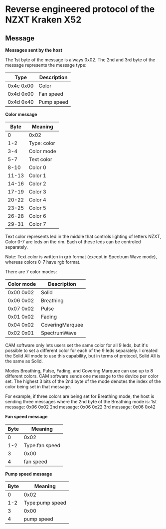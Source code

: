 # Reverse engineered protocol of the NZXT Kraken X52

## Message

**Messages sent by the host**

The 1st byte of the message is always 0x02. The 2nd and 3rd byte of the
message represents the message type:

| Type     |   Description   |
|----------|-----------------|
|0x4c 0x00 |      Color      |
|0x4d 0x00 |    Fan speed    |
|0x4d 0x40 |   Pump speed    |


**Color message**

|   Byte   |   Meaning   |
|----------|-------------|
|    0     |     0x02    |
|   1-2    | Type: color |
|   3-4    | Color mode  |
|   5-7    | Text color  |
|   8-10   |   Color 0   |
|  11-13   |   Color 1   |
|  14-16   |   Color 2   |
|  17-19   |   Color 3   |
|  20-22   |   Color 4   |
|  23-25   |   Color 5   |
|  26-28   |   Color 6   |
|  29-31   |   Color 7   |

Text color represents led in the middle that controls lighting of letters NZXT,
Color 0-7 are leds on the rim. Each of these leds can be controled separately.

Note: Text color is written in grb format (except in Spectrum Wave mode),
whereas colors 0-7 have rgb format.

There are 7 color modes:

| Color mode |  Description  |
|------------|---------------|
| 0x00 0x02  |    Solid      |
| 0x06 0x02  |   Breathing   |
| 0x07 0x02  |     Pulse     |
| 0x01 0x02  |    Fading     |
| 0x04 0x02  |CoveringMarquee|
| 0x02 0x01  | SpectrumWave  |

CAM software only lets users set the same color for all 9 leds, but it's
possible to set a different color for each of the 9 leds separately. I created
the Solid All mode to use this capability, but in terms of protocol, Solid
All is the same as Solid.

Modes Breathing, Pulse, Fading, and Covering Marquee can use up to 8 different
colors. CAM software sends one message to the device per color set. The highest
3 bits of the 2nd byte of the mode denotes the index of the color being set in
that message.

For example, if three colors are being set for Breathing mode, the host is
sending three messages where the 2nd byte of the Breathing mode is:
1st message: 0x06 0x02
2nd message: 0x06 0x22
3rd message: 0x06 0x42

**Fan speed message**

|   Byte   |    Meaning   |
|----------|--------------|
|    0     |     0x02     |
|   1-2    |Type:fan speed|
|    3     |     0x00     |
|    4     |  fan speed   |

**Pump speed message**

|   Byte   |    Meaning    |
|----------|---------------|
|    0     |     0x02      |
|   1-2    |Type:pump speed|
|    3     |     0x00      |
|    4     |  pump speed   |
